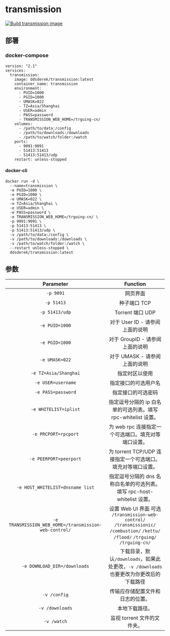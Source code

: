 # transmission

[![Build transmission image](https://github.com/DDS-Derek/transmission-Docker/actions/workflows/docker.yml/badge.svg)](https://github.com/DDS-Derek/transmission-Docker/actions/workflows/docker.yml)

## 部署

### docker-compose
```
version: "2.1"
services:
  transmission:
    image: ddsderek/transmission:latest
    container_name: transmission
    environment:
      - PUID=1000
      - PGID=1000
      - UMASK=022
      - TZ=Asia/Shanghai
      - USER=admin
      - PASS=password
      - TRANSMISSION_WEB_HOME=/trguing-cn/
    volumes:
      - /path/to/data:/config
      - /path/to/downloads:/downloads
      - /path/to/watch/folder:/watch
    ports:
      - 9091:9091
      - 51413:51413
      - 51413:51413/udp
    restart: unless-stopped
```
#### docker-cli
```
docker run -d \
  --name=transmission \
  -e PUID=1000 \
  -e PGID=1000 \
  -e UMASK=022 \
  -e TZ=Asia/Shanghai \
  -e USER=admin \
  -e PASS=password \
  -e TRANSMISSION_WEB_HOME=/trguing-cn/ \
  -p 9091:9091 \
  -p 51413:51413 \
  -p 51413:51413/udp \
  -v /path/to/data:/config \
  -v /path/to/downloads:/downloads \
  -v /path/to/watch/folder:/watch \
  --restart unless-stopped \
  ddsderek/transmission:latest
```

## 参数

|                  **Parameter**                  |                         **Function**                         |
| :---------------------------------------------: | :----------------------------------------------------------: |
|                    `-p 9091`                    |                           网页界面                           |
|                   `-p 51413`                    |                         种子端口 TCP                         |
|                 `-p 51413/udp`                  |                       Torrent 端口 UDP                       |
|                 `-e PUID=1000`                  |               对于 User ID - 请参阅上面的说明                |
|                 `-e PGID=1000`                  |               对于 GroupID - 请参阅上面的说明                |
|                 `-e UMASK=022`                  |               对于 UMASK - 请参阅上面的说明                |
|              `-e TZ=Asia/Shanghai`              |                        指定时区以使用                        |
|               `-e USER=username`                |                     指定接口的可选用户名                     |
|               `-e PASS=password`                |                      指定接口的可选密码                      |
|              `-e WHITELIST=iplist`              | 指定逗号分隔的 ip 白名单的可选列表。填写 rpc-whitelist 设置。 |
|             `-e PRCPORT=rpcport`                | 为 web rpc 连接指定一个可选端口。填充对等端口设置。  |
|             `-e PEERPORT=peerport`              | 为 torrent TCP/UDP 连接指定一个可选端口。填充对等端口设置。  |
|        `-e HOST_WHITELIST=dnsname list`         | 指定逗号分隔的 dns 名称白名单的可选列表。填写 rpc-host-whitelist 设置。 |
|        `-e TRANSMISSION_WEB_HOME=/transmission-web-control/`         | 设置 Web UI 界面 可选 `/transmission-web-control/` `/transmissionic/` `/combustion/` `/kettu/` `/flood/` `/trguing/` `/trguing-cn/` |
|        ```-e DOWNLOAD_DIR=/downloads```         | 下载目录，默认```/downloads```，如果此处更改，`-v /downloads`也要更改为你更改后的下载路径 |
|                  `-v /config`                   |               传输应存储配置文件和日志的位置。               |
|                 `-v /downloads`                 |                        本地下载路径。                        |
|                   `-v /watch`                   |                 监视 torrent 文件的文件夹。                  |
